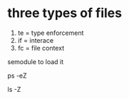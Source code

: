 
# three types of files

1. te = type enforcement
2. if = interace
3. fc = file context

semodule to load it

ps -eZ

ls -Z

